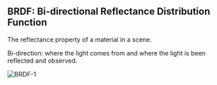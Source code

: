 ## BRDF: Bi-directional Reflectance Distribution Function

The reflectance property of a material in a scene.

Bi-direction: where the light comes from and where the light is been reflected and observed. 

![BRDF-1](brdf-1.jpg)
